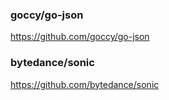### goccy/go-json

https://github.com/goccy/go-json

### bytedance/sonic

https://github.com/bytedance/sonic
